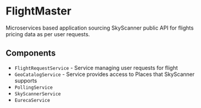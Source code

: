 # FlightMaster 

Microservices based application sourcing SkyScanner public API for flights pricing data as per user requests.

## Components
 - `FlightRequestService` - Service managing user requests for flight
 - `GeoCatalogService` - Service provides access to Places that SkyScanner supports
 - `PollingService`
 - `SkyScannerService`
 - `EurecaService`